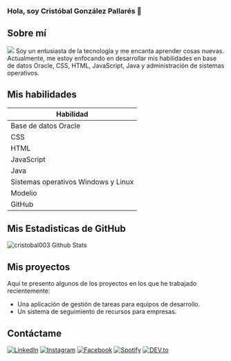 ### Hola, soy Cristóbal González Pallarés 👋

## Sobre mí
![](https://blog.zoho.com/wp-content/uploads/2019/05/cliq-projects-integration-blog.gif)
Soy un entusiasta de la tecnología y me encanta aprender cosas nuevas. Actualmente, me estoy enfocando en desarrollar mis habilidades en base de datos Oracle, CSS, HTML, JavaScript, Java y administración de sistemas operativos.

## Mis habilidades
| Habilidad |
| --- |
| Base de datos Oracle |
| CSS |
| HTML |
| JavaScript |
| Java |
| Sistemas operativos Windows y Linux |
| Modelio |
| GitHub |

## Mis Estadisticas de GitHub
<img src="https://github-readme-stats.vercel.app/api?username=cristobal003&include_all_commits=true&count_private=true&show_icons=true&line_height=20&title_color=7A7ADB&icon_color=2234AE&text_color=D3D3D3&bg_color=0,000000,130F40" alt="cristobal003 Github Stats">

## Mis proyectos

Aquí te presento algunos de los proyectos en los que he trabajado recientemente:

- Una aplicación de gestión de tareas para equipos de desarrollo. 
- Un sistema de seguimiento de recursos para empresas. 

## Contáctame
<a href="https://www.linkedin.com/in/cristobal" target="_blank"><img src="https://img.shields.io/badge/LinkedIn-%230077B5.svg?&style=flat-square&logo=linkedin&logoColor=white" alt="LinkedIn"></a>
<a href="https://www.instagram.com/cristobal" target="_blank"><img src="https://img.shields.io/badge/Instagram-%23E4405F.svg?&style=flat-square&logo=instagram&logoColor=white" alt="Instagram"></a>
<a href="https://www.facebook.com/cristobal" target="_blank"><img src="https://img.shields.io/badge/Facebook-%231877F2.svg?&style=flat-square&logo=facebook&logoColor=white" alt="Facebook"></a>
<a href="https://open.spotify.com/user/cristobal" target="_blank"><img src="https://img.shields.io/badge/Spotify-%231ED760.svg?&style=flat-square&logo=spotify&logoColor=white" alt="Spotify"></a>
<a href="https://dev.to/cristobal" target="_blank"><img src="https://img.shields.io/badge/DEV-%230A0A0A.svg?&style=flat-square&logo=DEV.to&logoColor=white" alt="DEV.to"></a>
